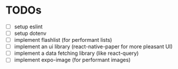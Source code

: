 # TODOs

- [ ] setup eslint
- [ ] setup dotenv
- [ ] implement flashlist (for performant lists)
- [ ] implement an ui library (react-native-paper for more pleasant UI)
- [ ] implement a data fetching library (like react-query)
- [ ] implement expo-image (for performant images)
